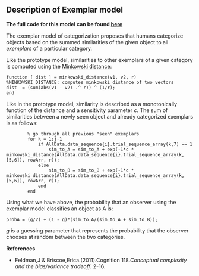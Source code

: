 ## Description of Exemplar model

**The full code for this model can be found [here](src/exemplar0.m)**

The exemplar model of categorization proposes that humans categorize objects based on the summed similarities of the given object to all *exemplars* of a particular category.

Like the prototype model, similarities to other exemplars of a given category is computed using the [Minkowski distance](https://en.wikipedia.org/wiki/Minkowski_distance):

```
function [ dist ] = minkowski_distance(v1, v2, r)
%MINKOWSKI_DISTANCE: computes minkowski distance of two vectors
dist  = (sum(abs(v1 - v2) .^ r)) ^ (1/r);
end
```
Like in the prototype model, similarity is described as a monotonically function of the distance and a sensitivity parameter *c*. The sum of similarities between a newly seen object and already categorized exemplars is as follows:

```
        % go through all previous "seen" exemplars
        for k = 1:j-1
            if AllData.data_sequence{i}.trial_sequence_array(k,7) == 1
                sim_to_A = sim_to_A + exp(-1*c * minkowski_distance(AllData.data_sequence{i}.trial_sequence_array(k,[5,6]), rowArr, r));
            else
                sim_to_B = sim_to_B + exp(-1*c * minkowski_distance(AllData.data_sequence{i}.trial_sequence_array(k,[5,6]), rowArr, r));
            end
        end
```

Using what we have above, the probability that an observer using the exemplar model classifies an object as A is:

```
probA = (g/2) + (1 - g)*(sim_to_A/(sim_to_A + sim_to_B));
```
*g* is a guessing parameter that represents the probability that the observer chooses at random between the two categories.

**References**
* Feldman,J & Briscoe,Erica.(2011).Cognition 118.*Conceptual complexity and the bias/variance tradeoff*. 2-16.
